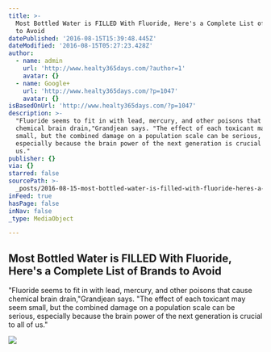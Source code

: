 ```yaml
---
title: >-
  Most Bottled Water is FILLED With Fluoride, Here's a Complete List of Brands
  to Avoid
datePublished: '2016-08-15T15:39:48.445Z'
dateModified: '2016-08-15T05:27:23.428Z'
author:
  - name: admin
    url: 'http://www.healty365days.com/?author=1'
    avatar: {}
  - name: Google+
    url: 'http://www.healty365days.com/?p=1047'
    avatar: {}
isBasedOnUrl: 'http://www.healty365days.com/?p=1047'
description: >-
  "Fluoride seems to fit in with lead, mercury, and other poisons that cause
  chemical brain drain,"Grandjean says. "The effect of each toxicant may seem
  small, but the combined damage on a population scale can be serious,
  especially because the brain power of the next generation is crucial to all of
  us."
publisher: {}
via: {}
starred: false
sourcePath: >-
  _posts/2016-08-15-most-bottled-water-is-filled-with-fluoride-heres-a-complet.md
inFeed: true
hasPage: false
inNav: false
_type: MediaObject

---
```

<article style=""><h1>Most Bottled Water is FILLED With Fluoride, Here's a Complete List of Brands to Avoid</h1><p>"Fluoride seems to fit in with lead, mercury, and other poisons that cause chemical brain drain,"Grandjean says. "The effect of each toxicant may seem small, but the combined damage on a population scale can be serious, especially because the brain power of the next generation is crucial to all of us."</p><img src="http://www.healty365days.com/wp-content/uploads/2016/05/Most-Bottled-Water-is-FILLED-With-Fluoride-Here%E2%80%99s-a-Complete-List-of-Brands-to-Avoid-700x525.jpg" /></article>